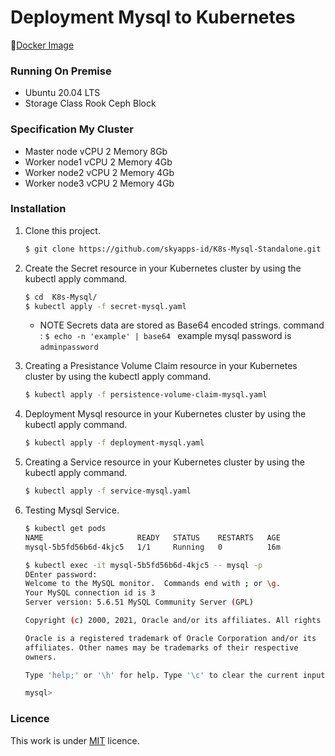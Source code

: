 # Deployment Mysql to Kubernetes

🚢[Docker Image](https://hub.docker.com/_/mysql)

### Running On Premise 
- Ubuntu 20.04 LTS
- Storage Class Rook Ceph Block

### Specification My Cluster
- Master node vCPU 2 Memory 8Gb
- Worker node1 vCPU 2 Memory 4Gb
- Worker node2 vCPU 2 Memory 4Gb
- Worker node3 vCPU 2 Memory 4Gb

### Installation
1. Clone this project.
    ```sh
    $ git clone https://github.com/skyapps-id/K8s-Mysql-Standalone.git
    ```

2. Create the Secret resource in your Kubernetes cluster by using the kubectl apply command.
    ```sh
    $ cd  K8s-Mysql/
    $ kubectl apply -f secret-mysql.yaml
    ```
     - NOTE Secrets data are stored as Base64 encoded strings. command : ```$ echo -n 'example' | base64 ``` example mysql password is ``adminpassword``

4. Creating a Presistance Volume Claim resource in your Kubernetes cluster by using the kubectl apply command.
    ```sh
    $ kubectl apply -f persistence-volume-claim-mysql.yaml
    ```

5. Deployment Mysql resource in your Kubernetes cluster by using the kubectl apply command.
    ```sh
    $ kubectl apply -f deployment-mysql.yaml
    ```

6. Creating a Service resource in your Kubernetes cluster by using the kubectl apply command.
    ```sh
    $ kubectl apply -f service-mysql.yaml
    ```

7. Testing Mysql Service.
    ```sh
    $ kubectl get pods
    NAME                     READY   STATUS    RESTARTS   AGE
    mysql-5b5fd56b6d-4kjc5   1/1     Running   0          16m

    $ kubectl exec -it mysql-5b5fd56b6d-4kjc5 -- mysql -p
    DEnter password:
    Welcome to the MySQL monitor.  Commands end with ; or \g.
    Your MySQL connection id is 3
    Server version: 5.6.51 MySQL Community Server (GPL)

    Copyright (c) 2000, 2021, Oracle and/or its affiliates. All rights reserved.

    Oracle is a registered trademark of Oracle Corporation and/or its
    affiliates. Other names may be trademarks of their respective
    owners.

    Type 'help;' or '\h' for help. Type '\c' to clear the current input statement.

    mysql>
    ```

### Licence

This work is under [MIT](LICENCE) licence.
